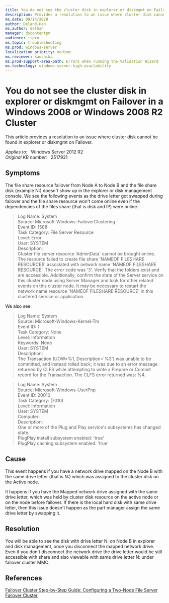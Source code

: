 ```yaml
---
title: You do not see the cluster disk in explorer or diskmgmt on Failover in a Windows 2008 or Windows 2008 R2 Cluster
description: Provides a resolution to an issue where cluster disk cannot be found in explorer or diskmgmt on failover.
ms.date: 09/14/2020
author: Deland-Han
ms.author: delhan 
manager: dscontentpm
audience: itpro
ms.topic: troubleshooting
ms.prod: windows-server
localization_priority: medium
ms.reviewer: kaushika
ms.prod-support-area-path: Errors when running the Validation Wizard
ms.technology: windows-server-high-availability
---
```

# You do not see the cluster disk in explorer or diskmgmt on Failover in a Windows 2008 or Windows 2008 R2 Cluster

This article provides a resolution to an issue where cluster disk cannot be found in explorer or diskmgmt on Failover.

_Applies to:_ &nbsp; Windows Server 2012 R2  
_Original KB number:_ &nbsp; 2517921

## Symptoms

The file share resource failover from Node A to Node B and the file share disk (example N:) doesn't show up in the explorer or disk management console. We see the following events as the drive letter got swapped during failover and the file share resource won't come online even if the dependencies of the files share (that is disk and IP) were online.

> Log Name: System  
Source: Microsoft-Windows-FailoverClustering  
Event ID: 1588  
Task Category: File Server Resource  
Level: Error  
User: SYSTEM  
Description:  
Cluster file server resource 'AdminData' cannot be brought online. The resource failed to create file share 'NAMEOF FILESHARE RESOURCE$' associated with network name 'NAMEOF FILESHARE RESOURCE'. The error code was '3'. Verify that the folders exist and are accessible. Additionally, confirm the state of the Server service on this cluster node using Server Manager and look for other related events on this cluster node. It may be necessary to restart the network name resource 'NAMEOF FILESHARE RESOURCE' in this clustered service or application.

We also see:

> Log Name: System  
Source: Microsoft-Windows-Kernel-Tm  
Event ID: 1  
Task Category: None  
Level: Information  
Keywords: None  
User: SYSTEM  
Description:  
The Transaction (UOW=%1, Description='%3') was unable to be committed, and instead rolled back; it was due to an error message returned by CLFS while attempting to write a Prepare or Commit record for the Transaction. The CLFS error returned was: %4.

> Log Name: System  
Source: Microsoft-Windows-UserPnp  
Event ID: 20010  
Task Category: (7010)  
Level: Information  
User: SYSTEM  
Computer:  
Description:  
One or more of the Plug and Play service's subsystems has changed state.  
PlugPlay install subsystem enabled: 'true'  
PlugPlay caching subsystem enabled: 'true'

## Cause

This event happens if you have a network drive mapped on the Node B with the same drive letter (that is N:) which was assigned to the cluster disk on the Active node.

It happens if you have the Mapped network drive assigned with the same drive letter, which was held by cluster disk resource on the active node or on the node before failover. If there is the local hard disk with same drive letter, then this issue doesn't happen as the part manager assign the same drive letter by swapping it.

## Resolution

You will be able to see the disk with drive letter N: on Node B in explorer and disk management, once you disconnect the mapped network drive. Even if you don't disconnect the network drive the drive letter would be still accessible with share and also viewable with same drive letter N: under failover cluster MMC.

## References

[Failover Cluster Step-by-Step Guide: Configuring a Two-Node File Server Failover Cluster](/previous-versions/windows/it-pro/windows-server-2008-R2-and-2008/cc731844(v=ws.10))
